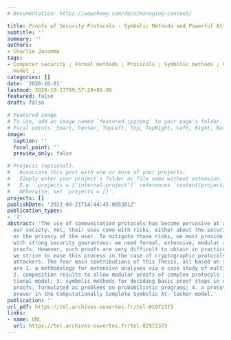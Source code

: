```yaml
---
# Documentation: https://wowchemy.com/docs/managing-content/

title: Proofs of Security Protocols - Symbolic Methods and Powerful Attackers
subtitle: ''
summary: ''
authors:
- Charlie Jacomme
tags:
- Computer security ; Formal methods ; Protocols ; Symbolic methods ; Computational
  model ;
categories: []
date: '2020-10-01'
lastmod: 2020-10-27T09:57:29+01:00
featured: false
draft: false

# Featured image
# To use, add an image named `featured.jpg/png` to your page's folder.
# Focal points: Smart, Center, TopLeft, Top, TopRight, Left, Right, BottomLeft, Bottom, BottomRight.
image:
  caption: ''
  focal_point: ''
  preview_only: false

# Projects (optional).
#   Associate this post with one or more of your projects.
#   Simply enter your project's folder or file name without extension.
#   E.g. `projects = ["internal-project"]` references `content/project/deep-learning/index.md`.
#   Otherwise, set `projects = []`.
projects: []
publishDate: '2022-09-21T14:44:45.005381Z'
publication_types:
- '7'
abstract: 'The use of communication protocols has become pervasive at all levels of
  our society. Yet, their uses come with risks, either about the security of the system
  or the privacy of the user. To mitigate those risks, we must provide the protocols
  with strong security guarantees: we need formal, extensive, modular and machine-checked
  proofs. However, such proofs are very difficult to obtain in practice. In this Thesis,
  we strive to ease this process in the case of cryptographic protocols and powerful
  attackers. The four main contributions of this Thesis, all based on symbolic methods,
  are 1. a methodology for extensive analyses via a case study of multi-factor authentication;
  2. composition results to allow modular proofs of complex protocols in the computa-
  tional model; 3. symbolic methods for deciding basic proof steps in computational
  proofs, formulated as problems on probabilistic programs; 4. a prototype of a mechanized
  prover in the Computationally Complete Symbolic At- tacker model.'
publication: ''
url_pdf: https://tel.archives-ouvertes.fr/tel-02972373
links:
- name: URL
  url: https://tel.archives-ouvertes.fr/tel-02972373
---
```


